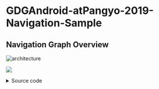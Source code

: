 # GDGAndroid-atPangyo-2019-Navigation-Sample

## Navigation Graph Overview

![architecture](https://github.com/fornewid/GDGAndroid-atPangyo-2019-Navigation-Sample/blob/master/screens/00_nav_graph.jpeg?raw=true)

![](https://github.com/fornewid/GDGAndroid-atPangyo-2019-Navigation-Sample/blob/master/screens/00_nav_graph_mermaid.png?raw=true)

<details><summary>Source code</summary><p>

_Made by [mermaid](https://mermaidjs.github.io/)_
```
graph TD
subgraph nav_graph
   Splash(SplashFragment)
   Login(LoginFragment)
   Home(HomeFragment)

   subgraph nav_graph_home
      Main(MainFragment)
      Bookmark(BookmarkFragment)
   end

   Detail(DetailFragment)
   Settings(SettingsFragment)
   Web(WebActivity)
   Dialog(LoginConfirmDialogFragment)

  subgraph nav_graph_profile
     Profile(ProfileFragment)
  end
end

Shortcut --> Splash
Splash --> |Pop| Login
Splash --> |Pop| Home
Login --> |Pop| Home
Home --> |header| Profile
Home --> |tab| Main
Home --> |tab| Bookmark
Home --> |tab| Settings
Home --> |tab| Web
Main --> Detail
Bookmark --> Detail
Dialog --> Login
```
</p>
</details>
